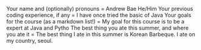 Your name and (optionally) pronouns = Andrew Bae He/Him
Your previous coding experience, if any = I have once tried the basic of Java
Your goals for the course (as a markdown list!) = My goal for this course is to be a expert at Java and Pytho
The best thing you ate this summer, and where you ate it = The best thing I ate in this summer is Korean Barbeque. I ate on my country, seoul. 
